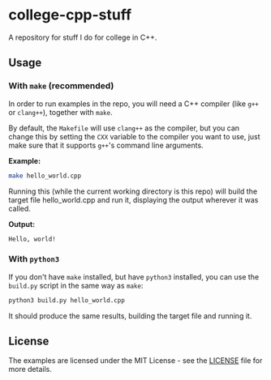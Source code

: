 # college-cpp-stuff
A repository for stuff I do for college in C++.

## Usage

### With `make` (recommended)
In order to run examples in the repo, you will need a C++ compiler (like `g++` or `clang++`), together with `make`.

By default, the `Makefile` will use `clang++` as the compiler, but you can change this by setting the `CXX` variable to the compiler you want to use, just make sure that it supports `g++`'s command line arguments.

**Example:**
```sh
make hello_world.cpp
```

Running this (while the current working directory is this repo) will build the
target file hello_world.cpp and run it, displaying the output wherever it was called.

**Output:**
```
Hello, world!
```

### With `python3`
If you don't have `make` installed, but have `python3` installed, you can use the `build.py` script in the same way as `make`:
```sh
python3 build.py hello_world.cpp
```
It should produce the same results, building the target file and running it.

## License
The examples are licensed under the MIT License - see the [LICENSE](LICENSE) file for more details.